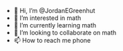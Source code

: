 - 👋 Hi, I’m @JordanEGreenhut
- 👀 I’m interested in math
- 🌱 I’m currently learning math
- 💞️ I’m looking to collaborate on math
- 📫 How to reach me phone

<!---
JordanEGreenhut/JordanEGreenhut is a ✨ special ✨ repository because its `README.md` (this file) appears on your GitHub profile.
You can click the Preview link to take a look at your changes.
--->
